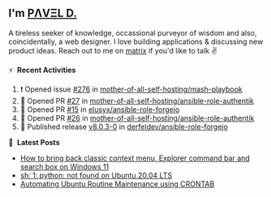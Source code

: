 ## I'm [PΛVΞL D.][homepage]

A tireless seeker of knowledge, occassional purveyor of wisdom and also, coincidentally, a web designer. I love building applications & discussing new product ideas. Reach out to me on [matrix][matrixto] if you'd like to talk ✌️


[homepage]: https://l.dimov.xyz/page?ref=github.com
[matrixto]: https://l.dimov.xyz/matrix?ref=github.com
[github]: https://l.dimov.xyz/github?ref=github.com

:zap: &nbsp;**Recent Activities**
  
<!--START_SECTION:activity-->
1. ❗ Opened issue [#276](https://github.com/mother-of-all-self-hosting/mash-playbook/issues/276) in [mother-of-all-self-hosting/mash-playbook](https://github.com/mother-of-all-self-hosting/mash-playbook)
2. 💪 Opened PR [#27](https://github.com/mother-of-all-self-hosting/ansible-role-authentik/pull/27) in [mother-of-all-self-hosting/ansible-role-authentik](https://github.com/mother-of-all-self-hosting/ansible-role-authentik)
3. 💪 Opened PR [#15](https://github.com/elusyx/ansible-role-forgejo/pull/15) in [elusyx/ansible-role-forgejo](https://github.com/elusyx/ansible-role-forgejo)
4. 💪 Opened PR [#26](https://github.com/mother-of-all-self-hosting/ansible-role-authentik/pull/26) in [mother-of-all-self-hosting/ansible-role-authentik](https://github.com/mother-of-all-self-hosting/ansible-role-authentik)
5. 🚀 Published release [v8.0.3-0](https://github.com/derfeldev/ansible-role-forgejo/releases/tag/v8.0.3-0) in [derfeldev/ansible-role-forgejo](https://github.com/derfeldev/ansible-role-forgejo)
<!--END_SECTION:activity-->

📑 &nbsp;**Latest Posts**

<!-- DIMOV-POST-LIST:START -->
- [How to bring back classic context menu, Explorer command bar and search box on Windows 11](https://www.dimov.xyz/how-to-bring-back-classic-context-menu-explorer-command-bar-and-search-box-on-windows-11/)
- [sh: 1: python: not found on Ubuntu 20.04 LTS](https://www.dimov.xyz/sh-1-python-not-found/)
- [Automating Ubuntu Routine Maintenance using CRONTAB](https://www.dimov.xyz/automating-ubuntu-routine-maintenance-using-crontab/)
<!-- DIMOV-POST-LIST:END -->
